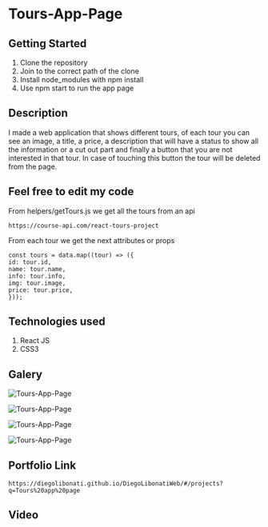 # Tours-App-Page

## Getting Started

1. Clone the repository
2. Join to the correct path of the clone
3. Install node_modules with npm install
4. Use npm start to run the app page

## Description

I made a web application that shows different tours, of each tour you can see an image, a title, a price, a description that will have a status to show all the information or a cut out part and finally a button that you are not interested in that tour. In case of touching this button the tour will be deleted from the page.

## Feel free to edit my code

From helpers/getTours.js we get all the tours from an api

```
https://course-api.com/react-tours-project
```

From each tour we get the next attributes or props

```
const tours = data.map((tour) => ({
id: tour.id,
name: tour.name,
info: tour.info,
img: tour.image,
price: tour.price,
}));
```

## Technologies used

1. React JS
2. CSS3

## Galery

![Tours-App-Page](https://raw.githubusercontent.com/DiegoLibonati/DiegoLibonatiWeb/main/data/projects/React/Imagenes/Tours-0.jpg)

![Tours-App-Page](https://raw.githubusercontent.com/DiegoLibonati/DiegoLibonatiWeb/main/data/projects/React/Imagenes/Tours-1.jpg)

![Tours-App-Page](https://raw.githubusercontent.com/DiegoLibonati/DiegoLibonatiWeb/main/data/projects/React/Imagenes/Tours-2.jpg)

![Tours-App-Page](https://raw.githubusercontent.com/DiegoLibonati/DiegoLibonatiWeb/main/data/projects/React/Imagenes/Tours-3.jpg)

## Portfolio Link

`https://diegolibonati.github.io/DiegoLibonatiWeb/#/projects?q=Tours%20app%20page`

## Video
